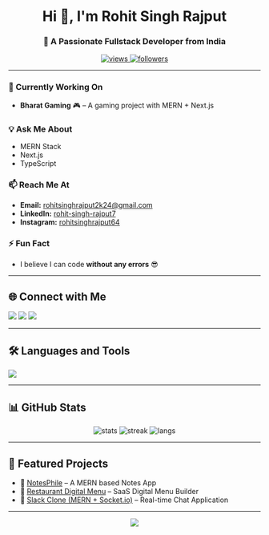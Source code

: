 <h1 align="center">Hi 👋, I'm Rohit Singh Rajput</h1>
<h3 align="center">🚀 A Passionate Fullstack Developer from India</h3>

<p align="center">
  <a href="https://github.com/CodewithRohitRajput">
    <img src="https://komarev.com/ghpvc/?username=CodewithRohitRajput&label=Profile%20views&color=0e75b6&style=flat" alt="views" />
  </a>
  <a href="https://github.com/CodewithRohitRajput?tab=followers">
    <img src="https://img.shields.io/github/followers/CodewithRohitRajput?label=Followers&style=social" alt="followers" />
  </a>
</p>

---

### 🔭 Currently Working On  
- **Bharat Gaming** 🎮 – A gaming project with MERN + Next.js  

### 💡 Ask Me About  
- MERN Stack  
- Next.js  
- TypeScript  

### 📫 Reach Me At  
- **Email:** rohitsinghrajput2k24@gmail.com  
- **LinkedIn:** [rohit-singh-rajput7](https://www.linkedin.com/in/rohit-singh-rajput7)  
- **Instagram:** [rohitsinghrajput64](https://instagram.com/rohitsinghrajput64)  

### ⚡ Fun Fact  
- I believe I can code **without any errors** 😎  

---

## 🌐 Connect with Me  
<p align="left">
<a href="https://linkedin.com/in/rohit-singh-rajput7" target="_blank"><img src="https://img.shields.io/badge/LinkedIn-0077B5?style=for-the-badge&logo=linkedin&logoColor=white"/></a>
<a href="https://instagram.com/rohitsinghrajput64" target="_blank"><img src="https://img.shields.io/badge/Instagram-E4405F?style=for-the-badge&logo=instagram&logoColor=white"/></a>
<a href="mailto:rohitsinghrajput2k24@gmail.com"><img src="https://img.shields.io/badge/Gmail-D14836?style=for-the-badge&logo=gmail&logoColor=white"/></a>
</p>

---

## 🛠️ Languages and Tools  
<p align="left"> 
  <img src="https://skillicons.dev/icons?i=cpp,html,css,js,ts,react,nextjs,nodejs,mongodb,tailwind,git,linux" />
</p>

---

## 📊 GitHub Stats  
<p align="center">
  <img src="https://github-readme-stats.vercel.app/api?username=CodewithRohitRajput&show_icons=true&theme=tokyonight" alt="stats" />
  <img src="https://github-readme-streak-stats.herokuapp.com/?user=CodewithRohitRajput&theme=tokyonight" alt="streak" />
  <img src="https://github-readme-stats.vercel.app/api/top-langs/?username=CodewithRohitRajput&layout=compact&theme=tokyonight" alt="langs" />
</p>

---

## 🚀 Featured Projects  
- 📝 [NotesPhile](https://github.com/CodewithRohitRajput/NotesPhile) – A MERN based Notes App  
- 🍔 [Restaurant Digital Menu](https://github.com/CodewithRohitRajput/restaurant-menu) – SaaS Digital Menu Builder  
- 💬 [Slack Clone (MERN + Socket.io)](https://github.com/CodewithRohitRajput/slack-clone) – Real-time Chat Application  

---

<p align="center">
  <img src="https://capsule-render.vercel.app/api?type=waving&color=0e75b6&height=100&section=footer"/>
</p>
